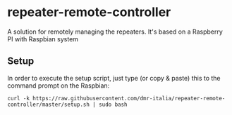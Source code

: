# repeater-remote-controller
A solution for remotely managing the repeaters. It's based on a Raspberry PI with Raspbian system


## Setup
In order to execute the setup script, just type (or copy & paste) this to the command prompt on the Raspbian:

```
curl -k https://raw.githubusercontent.com/dmr-italia/repeater-remote-controller/master/setup.sh | sudo bash
```